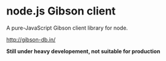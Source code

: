 node.js Gibson client
========================

A pure-JavaScript Gibson client library for node.

<http://gibson-db.in/>

**Still under heavy developement, not suitable for production**
